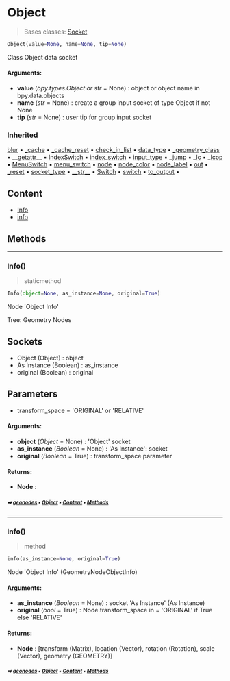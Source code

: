 # Object

> Bases classes: [Socket](geono-socket.md#socket)

``` python
Object(value=None, name=None, tip=None)
```

Class Object data socket

#### Arguments:
- **value** (_bpy.types.Object or str_ = None) : object or object name in bpy.data.objects
- **name** (_str_ = None) : create a group input socket of type Object if not None
- **tip** (_str_ = None) : user tip for group input socket

### Inherited

[blur](geono-socket.md#blur) :black_small_square: [\_cache](geono-socke-nodecache.md#_cache) :black_small_square: [\_cache_reset](geono-socke-nodecache.md#_cache_reset) :black_small_square: [check_in_list](geono-socket.md#check_in_list) :black_small_square: [data_type](geono-socket.md#data_type) :black_small_square: [\_geometry_class](geono-socket.md#_geometry_class) :black_small_square: [\_\_getattr__](geono-socket.md#__getattr__) :black_small_square: [IndexSwitch](geono-socket.md#indexswitch) :black_small_square: [index_switch](geono-socket.md#index_switch) :black_small_square: [input_type](geono-socket.md#input_type) :black_small_square: [\_jump](geono-socket.md#_jump) :black_small_square: [\_lc](geono-socket.md#_lc) :black_small_square: [\_lcop](geono-socket.md#_lcop) :black_small_square: [MenuSwitch](geono-socket.md#menuswitch) :black_small_square: [menu_switch](geono-socket.md#menu_switch) :black_small_square: [node](geono-socket.md#node) :black_small_square: [node_color](geono-socket.md#node_color) :black_small_square: [node_label](geono-socket.md#node_label) :black_small_square: [out](geono-socket.md#out) :black_small_square: [\_reset](geono-socket.md#_reset) :black_small_square: [socket_type](geono-socket.md#socket_type) :black_small_square: [\_\_str__](geono-socket.md#__str__) :black_small_square: [Switch](geono-socket.md#switch) :black_small_square: [switch](geono-socket.md#switch) :black_small_square: [to_output](geono-socket.md#to_output) :black_small_square:

## Content

- [Info](geono-object.md#info)
- [info](geono-object.md#info)

## Methods



----------
### Info()

> staticmethod

``` python
Info(object=None, as_instance=None, original=True)
```

Node 'Object Info'

Tree: Geometry Nodes

Sockets
-------
- Object (Object) : object
- As Instance (Boolean) : as_instance
- original (Boolean) : original

Parameters
----------
- transform_space = 'ORIGINAL' or 'RELATIVE'

#### Arguments:
- **object** (_Object_ = None) : 'Object' socket
- **as_instance** (_Boolean_ = None) : 'As Instance': socket
- **original** (_Boolean_ = True) : transform_space parameter



#### Returns:
- **Node** :

##### <sub>:arrow_right: [geonodes](index.md#geonodes) :black_small_square: [Object](geono-object.md#object) :black_small_square: [Content](geono-object.md#content) :black_small_square: [Methods](geono-object.md#methods)</sub>

----------
### info()

> method

``` python
info(as_instance=None, original=True)
```

Node 'Object Info' (GeometryNodeObjectInfo)

#### Arguments:
- **as_instance** (_Boolean_ = None) : socket 'As Instance' (As Instance)
- **original** (_bool_ = True) : Node.transform_space in = 'ORIGINAL' if True else 'RELATIVE'



#### Returns:
- **Node** : [transform (Matrix), location (Vector), rotation (Rotation), scale (Vector), geometry (GEOMETRY)]

##### <sub>:arrow_right: [geonodes](index.md#geonodes) :black_small_square: [Object](geono-object.md#object) :black_small_square: [Content](geono-object.md#content) :black_small_square: [Methods](geono-object.md#methods)</sub>
